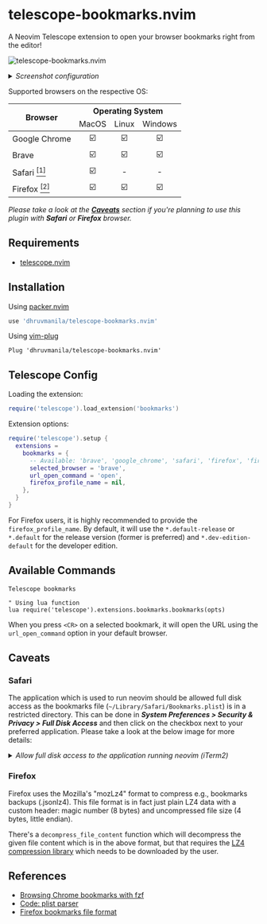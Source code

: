 # telescope-bookmarks.nvim
A Neovim Telescope extension to open your browser bookmarks right from the editor!

![telescope-bookmarks.nvim](https://user-images.githubusercontent.com/67177269/115862442-c89d7280-a451-11eb-94c5-501095f88ed7.png)

<details>
<summary><em>Screenshot configuration</em></summary>

```lua
require('telescope').extensions.bookmarks.bookmarks(
  require('telescope.themes').get_dropdown {
    width = 0.8,
    results_height = 0.8,
    previewer = false,
  }
)
```

</details>


Supported browsers on the respective OS:

<table>
  <thead>
    <tr>
       <th rowspan=2>Browser</th>
       <th colspan=3>Operating System</th>
    </tr>
    <tr>
      <td align=center>MacOS</td>
      <td align=center>Linux</td>
      <td align=center>Windows</td>
    </tr>
  </thead>
  <tbody>
    <tr>
      <td>Google Chrome</td>
      <td align=center>☑️</td>
      <td align=center>☑️</td>
      <td align=center>☑️</td>
    </tr>
    <tr>
      <td>Brave</td>
      <td align=center>☑️</td>
      <td align=center>☑️</td>
      <td align=center>☑️</td>
    </tr>
    <tr>
      <td>Safari <a href="README.md#Safari"><sup>[1]</sup></a></td>
      <td align=center>☑️</td>
      <td align=center>-</td>
      <td align=center>-</td>
    </tr>
    <tr>
      <td>Firefox <a href="README.md#Firefox"><sup>[2]</sup></a></td>
      <td align=center>☑️</td>
      <td align=center>☑️</td>
      <td align=center>☑️</td>
    </tr>
  </tbody>
</table>

_Please take a look at the [**Caveats**](README.md#Caveats) section if you're planning to use this plugin with **Safari** or **Firefox** browser._

## Requirements

* [telescope.nvim](https://github.com/nvim-telescope/telescope.nvim)

## Installation

Using [packer.nvim](https://github.com/wbthomason/packer.nvim)

```lua
use 'dhruvmanila/telescope-bookmarks.nvim'
```

Using [vim-plug](https://github.com/junegunn/vim-plug)

```vim
Plug 'dhruvmanila/telescope-bookmarks.nvim'
```

## Telescope Config

Loading the extension:

```lua
require('telescope').load_extension('bookmarks')
```

Extension options:

```lua
require('telescope').setup {
  extensions =
    bookmarks = {
      -- Available: 'brave', 'google_chrome', 'safari', 'firefox', 'firefox_dev'
      selected_browser = 'brave',
      url_open_command = 'open',
      firefox_profile_name = nil,
    },
  }
}
```

For Firefox users, it is highly recommended to provide the `firefox_profile_name`. By default, it will use the `*.default-release` or `*.default` for the release version (former is preferred) and `*.dev-edition-default` for the developer edition.

## Available Commands

```vim
Telescope bookmarks

" Using lua function
lua require('telescope').extensions.bookmarks.bookmarks(opts)
```

When you press `<CR>` on a selected bookmark, it will open the URL using the `url_open_command` option in your default browser.

## Caveats

### Safari

The application which is used to run neovim should be allowed full disk access as the bookmarks file (`~/Library/Safari/Bookmarks.plist`) is in a restricted directory. This can be done in ***System Preferences > Security & Privacy > Full Disk Access*** and then click on the checkbox next to your preferred application. Please take a look at the below image for more details:

<details>
  <summary><i>Allow full disk access to the application running neovim (iTerm2)</i></summary>

<img width="668" alt="Full disk access settings" src="https://user-images.githubusercontent.com/67177269/115988185-16db7e80-a5d6-11eb-9667-f37bb288bfa8.png">

</details>

### Firefox

Firefox uses the Mozilla's "mozLz4" format to compress e.g., bookmarks backups (.jsonlz4). This file format is in fact just plain LZ4 data with a custom header: magic number (8 bytes) and uncompressed file size (4 bytes, little endian).

There's a `decompress_file_content` function which will decompress the given file content which is in the above format, but that requires the [LZ4 compression library](https://github.com/lz4/lz4) which needs to be downloaded by the user.

## References

* [Browsing Chrome bookmarks with fzf](https://junegunn.kr/2015/04/browsing-chrome-bookmarks-with-fzf/)
* [Code: plist parser](https://codea.io/talk/discussion/1269/code-plist-parser)
* [Firefox bookmarks file format](https://hg.mozilla.org/mozilla-central/file/tip/toolkit/components/lz4/lz4.js)

